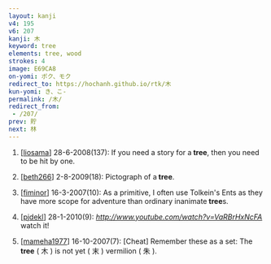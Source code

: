 ```yaml
---
layout: kanji
v4: 195
v6: 207
kanji: 木
keyword: tree
elements: tree, wood
strokes: 4
image: E69CA8
on-yomi: ボク、モク
redirect_to: https://hochanh.github.io/rtk/木
kun-yomi: き、こ-
permalink: /木/
redirect_from:
 - /207/
prev: 貯
next: 林
---
```


1) [<a href="http://kanji.koohii.com/profile/liosama">liosama</a>] 28-6-2008(137): If you need a story for a<strong> tree</strong>, then you need to be hit by one.

2) [<a href="http://kanji.koohii.com/profile/beth266">beth266</a>] 2-8-2009(18): Pictograph of a<strong> tree</strong>.

3) [<a href="http://kanji.koohii.com/profile/fiminor">fiminor</a>] 16-3-2007(10): As a primitive, I often use Tolkein&#039;s Ents as they have more scope for adventure than ordinary inanimate<strong> tree</strong>s.

4) [<a href="http://kanji.koohii.com/profile/pjdekl">pjdekl</a>] 28-1-2010(9): <em><a href="http://www.youtube.com/watch?v=VaRBrHxNcFA">http://www.youtube.com/watch?v=VaRBrHxNcFA</a></em> watch it!

5) [<a href="http://kanji.koohii.com/profile/mameha1977">mameha1977</a>] 16-10-2007(7): [Cheat] Remember these as a set: The<strong> tree</strong> ( 木 ) is not yet ( 末 ) vermilion ( 朱 ).

